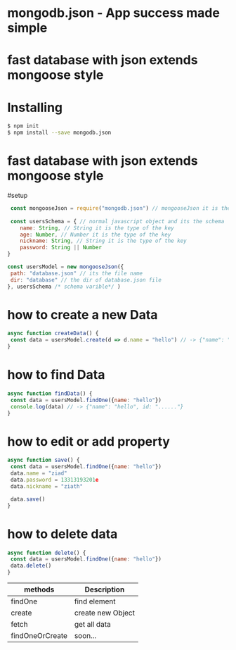 # mongodb.json - App success made simple
# fast database with json extends mongoose style

# Installing

```bash
$ npm init
$ npm install --save mongodb.json
```

# fast database with json extends mongoose style

#setup
```js
 const mongooseJson = require("mongodb.json") // mongooseJson it is the class of the package
 
 const usersSchema = { // normal javascript object and its the schema
    name: String, // String it is the type of the key
    age: Number, // Number it is the type of the key
    nickname: String, // String it is the type of the key
    password: String || Number 
}

const usersModel = new mongooseJson({
 path: "database.json" // its the file name
 dir: "database" // the dir of database.json file
}, usersSchema /* schema varible*/ ) 
```

# how to create a new Data

```js
async function createData() {
 const data = usersModel.create(d => d.name = "hello") // -> {"name": "hello"}
}
```
# how to find Data

```js
async function findData() {
 const data = usersModel.findOne({name: "hello"}) 
 console.log(data) // -> {"name": "hello", id: "......"}
}
```
# how to edit or add property

```js
async function save() {
 const data = usersModel.findOne({name: "hello"}) 
 data.name = "ziad"
 data.password = 13313193201e
 data.nickname = "ziath"

 data.save()
}
```

# how to delete data

```js
async function delete() {
 const data = usersModel.findOne({name: "hello"}) 
 data.delete()
}
```

| methods      | Description |
| ----------- | ----------- |
| findOne     | find element|
| create      | create new Object|
| fetch       |get all data|
|findOneOrCreate| soon...|
